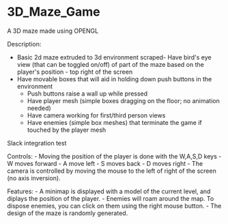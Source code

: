 # 3D_Maze_Game

A 3D maze made using OPENGL

Description:
- Basic 2d maze extruded to 3d environment
scraped- Have bird's eye view (that can be toggled on/off) of part of the maze based on the player's position - top right of the screen
- Have movable boxes that will aid in holding down push buttons in the environment
    - Push buttons raise a wall up while pressed
    - Have player mesh (simple boxes dragging on the floor; no animation needed)
    - Have camera working for first/third person views
    - Have enemies (simple box meshes) that terminate the game if touched by the player mesh

Slack integration test

Controls:
	- Moving the position of the player is done with the W,A,S,D keys
		- W moves forward
		- A move left
		- S moves back
		- D moves right
	- The camera is controlled by moving the mouse to the left of right of the screen (no axis inversion).

Features:
	- A minimap is displayed with a model of the current level, and diplays the position of the player.
	- Enemies will roam around the map.  To dispose enemies, you can click on them using the right mouse button.
	- The design of the maze is randomly generated.
